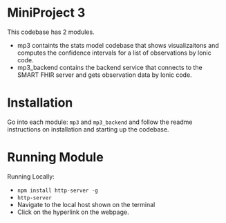 # MiniProject 3

This codebase has 2 modules. 
* mp3 containts the stats model codebase that shows visualizaitons and computes the confidence intervals for a list of observations by lonic code. 
* mp3_backend contains the backend service that connects to the SMART FHIR server and gets observation data by lonic code. 

# Installation
Go into each module: `mp3` and `mp3_backend` and follow the readme instructions on installation and starting up the codebase. 

# Running Module
Running Locally: 
* `npm install http-server -g`
* `http-server`
* Navigate to the local host shown on the terminal
* Click on the hyperlink on the webpage.